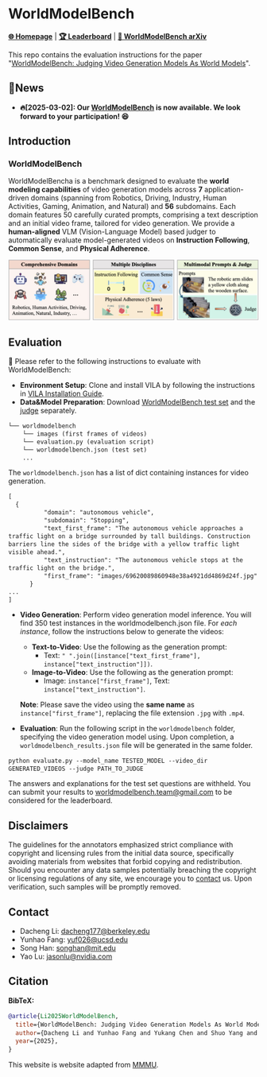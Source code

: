 # WorldModelBench

[**🌐 Homepage**](https://worldmodelbench-team.github.io/) | [**🏆 Leaderboard**](https://worldmodelbench-team.github.io/#leaderboard) | [**📖 WorldModelBench arXiv**](https://arxiv.org/pdf/2311.16502.pdf)

This repo contains the evaluation instructions for the paper "[WorldModelBench: Judging Video Generation Models As World Models](https://drive.google.com/drive/folders/1mBBGM1E14JlmXmqRFonlqs76d9uBBZ0T?usp=drive_link)".

## 🔔News

- **🔥[2025-03-02]: Our [WorldModelBench](https://worldmodelbench-team.github.io/) is now available. We look forward to your participation! 😆**

## Introduction

### WorldModelBench

WorldModelBencha is a benchmark designed to evaluate the **world modeling capabilities** of video generation models across **7** application-driven domains (spanning from Robotics, Driving, Industry, Human Activities, Gaming, Animation, and Natural) and **56** subdomains. Each domain features 50 carefully curated prompts, comprising a text description and an initial video frame, tailored for video generation. We provide a **human-aligned** VLM (Vision-Language Model) based judger to automatically evaluate model-generated videos on **Instruction Following**, **Common Sense**, and **Physical Adherence**.

![Alt text](worldmodelbench.png)

## Evaluation

🎯 Please refer to the following instructions to evaluate with WorldModelBench:
- **Environment Setup**: Clone and install VILA by following the instructions in [VILA Installation Guide](https://github.com/NVlabs/VILA?tab=readme-ov-file#installation).
- **Data&Model Preparation**: Download [WorldModelBench test set](https://huggingface.co/datasets/Efficient-Large-Model/worldmodelbench) and the [judge](https://huggingface.co/Efficient-Large-Model/vila-ewm-qwen2-1.5b) separately.
```
└── worldmodelbench
    └── images (first frames of videos)
    └── evaluation.py (evaluation script)
    └── worldmodelbench.json (test set)
    ...
```
The ```worldmodelbench.json``` has a list of dict containing instances for video generation.
```
[
  {
          "domain": "autonomous vehicle",
          "subdomain": "Stopping",
          "text_first_frame": "The autonomous vehicle approaches a traffic light on a bridge surrounded by tall buildings. Construction barriers line the sides of the bridge with a yellow traffic light visible ahead.",
          "text_instruction": "The autonomous vehicle stops at the traffic light on the bridge.",
          "first_frame": "images/69620089860948e38a4921dd4869d24f.jpg"
      }
...
]
```
- **Video Generation**: Perform video generation model inference. You will find 350 test instances in the worldmodelbench.json file. For *each instance*, follow the instructions below to generate the videos:
  - **Text-to-Video**: Use the following as the generation prompt:
    - Text: ```" ".join([instance["text_first_frame"], instance["text_instruction"]])```.
  - **Image-to-Video**: Use the following as the generation prompt:
    - Image: ```instance["first_frame"]```, Text: ```instance["text_instruction"]```.

  **Note**: Please save the video using the **same name** as ```instance["first_frame"]```, replacing the file extension ```.jpg``` with ```.mp4```.
- **Evaluation**: Run the following script in the ```worldmodelbench``` folder, specifying the video generation model using. Upon completion, a ```worldmodelbench_results.json``` file will be generated in the same folder.
```
python evaluate.py --model_name TESTED_MODEL --video_dir GENERATED_VIDEOS --judge PATH_TO_JUDGE
```

The answers and explanations for the test set questions are withheld. You can submit your results to worldmodelbench.team@gmail.com to be considered for the leaderboard.

## Disclaimers
The guidelines for the annotators emphasized strict compliance with copyright and licensing rules from the initial data source, specifically avoiding materials from websites that forbid copying and redistribution. 
Should you encounter any data samples potentially breaching the copyright or licensing regulations of any site, we encourage you to [contact](#contact) us. Upon verification, such samples will be promptly removed.

## Contact
- Dacheng Li: dacheng177@berkeley.edu
- Yunhao Fang: yuf026@ucsd.edu
- Song Han: songhan@mit.edu
- Yao Lu: jasonlu@nvidia.com

## Citation

**BibTeX:**
```bibtex
@article{Li2025WorldModelBench,
  title={WorldModelBench: Judging Video Generation Models As World Models},
  author={Dacheng Li and Yunhao Fang and Yukang Chen and Shuo Yang and Shiyi Cao and Justin Wong and Michael Luo and Xiaolong Wang and Hongxu Yin and Joseph E. Gonzalez and Ion Stoica and Song Han and Yao Lu},
  year={2025},
}
```
This website is website adapted from [MMMU](https://github.com/MMMU-Benchmark/MMMU).
